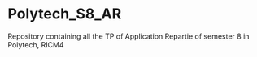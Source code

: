 # Polytech_S8_AR
Repository containing all the TP of Application Repartie of semester 8 in Polytech, RICM4

